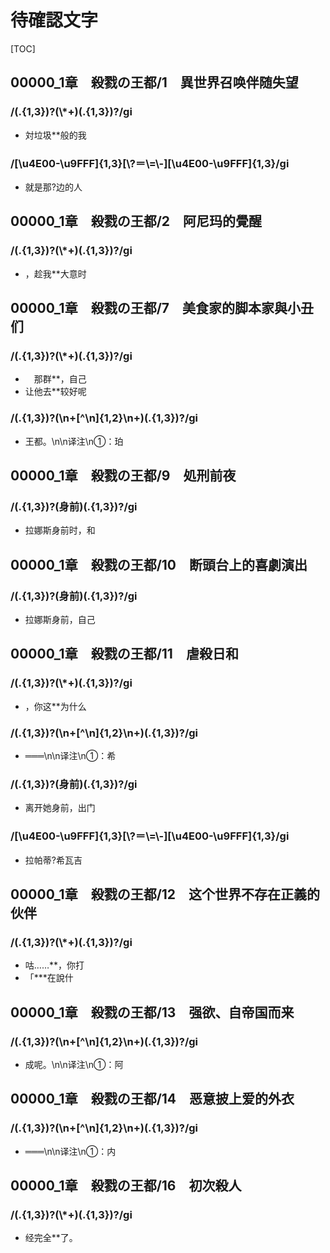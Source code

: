 # 待確認文字

[TOC]

## 00000_1章　殺戮の王都/1　異世界召唤伴随失望

### /(.{1,3})?(\\*+)(.{1,3})?/gi

- 対垃圾**般的我

### /[\\u4E00-\\u9FFF]{1,3}[\\?＝\\=\\-][\\u4E00-\\u9FFF]{1,3}/gi

- 就是那?边的人


## 00000_1章　殺戮の王都/2　阿尼玛的覺醒

### /(.{1,3})?(\\*+)(.{1,3})?/gi

- ，趁我**大意时


## 00000_1章　殺戮の王都/7　美食家的脚本家與小丑们

### /(.{1,3})?(\\*+)(.{1,3})?/gi

- 　那群**，自己
- 让他去**较好呢

### /(.{1,3})?(\n+[^\n]{1,2}\n+)(.{1,3})?/gi

- 王都。\n\n译注\n①：珀


## 00000_1章　殺戮の王都/9　処刑前夜

### /(.{1,3})?(身前)(.{1,3})?/gi

- 拉娜斯身前时，和


## 00000_1章　殺戮の王都/10　断頭台上的喜劇演出

### /(.{1,3})?(身前)(.{1,3})?/gi

- 拉娜斯身前，自己


## 00000_1章　殺戮の王都/11　虐殺日和

### /(.{1,3})?(\\*+)(.{1,3})?/gi

- ，你这**为什么

### /(.{1,3})?(\n+[^\n]{1,2}\n+)(.{1,3})?/gi

- ═══\n\n译注\n①：希

### /(.{1,3})?(身前)(.{1,3})?/gi

- 离开她身前，出门

### /[\\u4E00-\\u9FFF]{1,3}[\\?＝\\=\\-][\\u4E00-\\u9FFF]{1,3}/gi

- 拉帕蒂?希瓦吉


## 00000_1章　殺戮の王都/12　这个世界不存在正義的伙伴

### /(.{1,3})?(\\*+)(.{1,3})?/gi

- 咕……**，你打
- 「***在說什


## 00000_1章　殺戮の王都/13　强欲、自帝国而来

### /(.{1,3})?(\n+[^\n]{1,2}\n+)(.{1,3})?/gi

- 成呢。\n\n译注\n①：阿


## 00000_1章　殺戮の王都/14　恶意披上爱的外衣

### /(.{1,3})?(\n+[^\n]{1,2}\n+)(.{1,3})?/gi

- ═══\n\n译注\n①：内


## 00000_1章　殺戮の王都/16　初次殺人

### /(.{1,3})?(\\*+)(.{1,3})?/gi

- 经完全**了。

